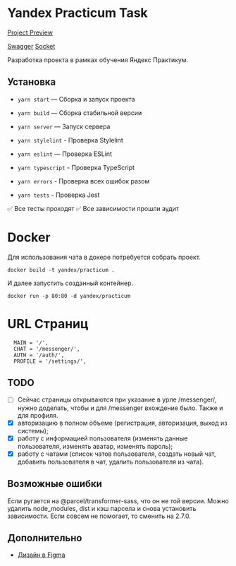 # Yandex Practicum Task

[Project Preview](https://sprint-4-ktjv.onrender.com/messenger/)

[Swagger](https://ya-praktikum.tech/api/v2/swagger/)
[Socket](https://ya-praktikum.tech/api/v2/openapi/ws)

Разработка проекта в рамках обучения Яндекс Практикум.

## Установка

- `yarn start` — Сборка и запуск проекта
- `yarn build` — Сборка стабильной версии
- `yarn server` — Запуск сервера

- `yarn stylelint` -  Проверка Stylelint
- `yarn eslint` — Проверка ESLint
- `yarn typescript` - Проверка TypeScript

- `yarn errors` - Проверка всех ошибок разом
- `yarn tests` - Проверка Jest

✅ Все тесты проходят
✅ Все зависимости прошли аудит

# Docker

Для использования чата в докере потребуется собрать проект.

`docker build -t yandex/practicum .`

И далее запустить созданный контейнер.

`docker run -p 80:80 -d yandex/practicum`

# URL Страниц

```
  MAIN = '/',
  CHAT = '/messenger/',
  AUTH = '/auth/',
  PROFILE = '/settings/',
```

## TODO

- [ ] Сейчас страницы открываются при указание в урле /messenger/, нужно доделать, чтобы и для /messenger вхождение было. Также и для профиля.
- [x] авторизацию в полном объеме (регистрация, авторизация, выход из системы);
- [x] работу с информацией пользователя (изменять данные пользователя, изменять аватар, изменять пароль);
- [x] работу с чатами (список чатов пользователя, создать новый чат, добавить пользователя в чат, удалить пользователя из чата).

## Возможные ошибки

Если ругается на @parcel/transformer-sass, что он не той версии. Можно удалить node_modules, dist и кэш парсела и снова установить зависимости. Если совсем не помогает, то сменить на 2.7.0.

## Дополнительно

- [Дизайн в Figma](https://www.figma.com/file/jF5fFFzgGOxQeB4CmKWTiE/Chat_external_link?node-id=0%3A1&t=hiTbvcfSm7jC5TVn-1)
